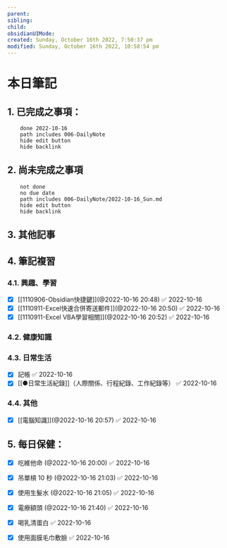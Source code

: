 ```yaml
---
parent: 
sibling: 
child: 
obsidianUIMode: 
created: Sunday, October 16th 2022, 7:50:37 pm
modified: Sunday, October 16th 2022, 10:58:54 pm
---
```


# 本日筆記


## 1. 已完成之事項：
```tasks
	done 2022-10-16
	path includes 006-DailyNote
	hide edit button 
	hide backlink
```

## 2. 尚未完成之事項
```tasks
	not done
	no due date
	path includes 006-DailyNote/2022-10-16_Sun.md
	hide edit button 
	hide backlink
```

## 3. 其他記事

## 4. 筆記複習
### 4.1. 興趣、學習
- [x] [[1110906-Obsidian快捷鍵]](@2022-10-16 20:48) ✅ 2022-10-16
- [x] [[1110911-Excel快速合併寄送郵件]](@2022-10-16 20:50) ✅ 2022-10-16
- [x] [[1110911-Excel VBA學習相關]](@2022-10-16 20:52) ✅ 2022-10-16

### 4.2. 健康知識

### 4.3. 日常生活
- [x] 記帳 ✅ 2022-10-16
- [x] [[●日常生活紀錄]]（人際關係、行程紀錄、工作紀錄等） ✅ 2022-10-16

### 4.4. 其他
- [x] [[電腦知識]](@2022-10-16 20:57) ✅ 2022-10-16

## 5. 每日保健：
- [x] 吃維他命 (@2022-10-16 20:00) ✅ 2022-10-16
- [x] 吊單槓 10 秒 (@2022-10-16 21:03) ✅ 2022-10-16
- [x] 使用生髮水 (@2022-10-16 21:05) ✅ 2022-10-16
- [x] 電療額頭 (@2022-10-16 21:40) ✅ 2022-10-16
- [x] 喝乳清蛋白 ✅ 2022-10-16
- [x] 使用面膜毛巾敷臉 ✅ 2022-10-16


